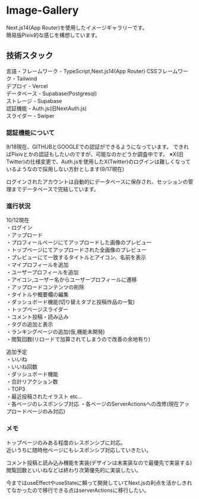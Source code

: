 # Image-Gallery  
Next.js14(App Router)を使用したイメージギャラリーです。  
簡易版Pixiv的な感じを構想しています。  

## 技術スタック  
言語・フレームワーク - TypeScript,Next.js14(App Router)
CSSフレームワーク - Tailwind  
デプロイ - Vercel  
データベース - Supabase(Postgresql)  
ストレージ - Supabase  
認証機能 - Auth.js(旧NextAuth.js)  
スライダー - Swiper  

### 認証機能について  
9/18現在、GITHUBとGOOGLEでの認証ができるようになっています。
できればPixivとかの認証もしたいのですが、可能なのかどうか調査中です。
※X(旧Twitter)の仕様変更で、Auth.jsを使用したX(Twitter)のログインは難しくなっているようなので採用しない方針とします(9/17現在)  

ログインされたアカウントは自動的にデータベースに保存され、セッションの管理までデータベースで完結しています。 

### 進行状況  
10/12現在  
・ログイン  
・アップロード  
・プロフィールページにてアップロードした画像のプレビュー  
・トップページにてアップロードされた全画像のプレビュー  
・プレビューにて一致するタイトルとアイコン、名前を表示  
・マイプロフィールを追加  
・ユーザープロフィールを追加  
・アイコン,ユーザー名からユーザープロフィールに遷移  
・アップロードコンテンツの削除   
・タイトルや概要欄の編集  
・ダッシュボード機能(切り替えタブと投稿作品の一覧)  
・トップページスライダー  
・コメント投稿・読み込み  
・タグの追加と表示  
・ランキングページの追加(仮,機能未開発)  
・閲覧回数(リロードで加算されてしまうので改善の余地有り)

追加予定  
・いいね  
・いいね回数    
・ダッシュボード機能  
 ・合計リアクション数  
 ・TOP3  
 ・最近投稿されたイラスト etc...  
 ・各ページのレスポンシブ対応
・各ページのServerActionsへの改修(現在アップロードページのみ対応)

### メモ  
トップページのみある程度のレスポンシブに対応。  
近いうちに随時他ページにもレスポンシブ対応していきたい。  

コメント投稿と読み込み機能を実装(デザインは未実装なので最優先で実装する)
閲覧回数といいねなどは終わり次第優先的に実装したい。 

今まではuseEffectやuseStateに頼って開発していてNext.jsの利点を活かしきれてなかったので移行できる点はserverActionsに移行したい。  